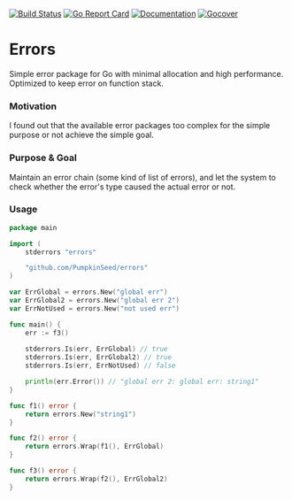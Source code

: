 [![Build Status](https://travis-ci.com/PumpkinSeed/errors.svg?branch=master)](https://travis-ci.com/PumpkinSeed/errors)
[![Go Report Card](https://goreportcard.com/badge/github.com/PumpkinSeed/errors)](https://goreportcard.com/report/github.com/PumpkinSeed/errors)
[![Documentation](https://godoc.org/github.com/PumpkinSeed/errors?status.svg)](http://godoc.org/github.com/PumpkinSeed/errors)
[![Gocover](http://gocover.io/_badge/github.com/PumpkinSeed/errors)](http://gocover.io/github.com/PumpkinSeed/errors)

# Errors

Simple error package for Go with minimal allocation and high performance. Optimized to keep error on function stack.

### Motivation

I found out that the available error packages too complex for the simple purpose or not achieve the simple goal.

### Purpose & Goal

Maintain an error chain (some kind of list of errors), and let the system to check whether the error's type caused the actual error or not.

### Usage

```go
package main

import (
    stderrors "errors"

    "github.com/PumpkinSeed/errors"
)

var ErrGlobal = errors.New("global err")
var ErrGlobal2 = errors.New("global err 2")
var ErrNotUsed = errors.New("not used err")

func main() {
    err := f3()
    
    stderrors.Is(err, ErrGlobal) // true
    stderrors.Is(err, ErrGlobal2) // true
    stderrors.Is(err, ErrNotUsed) // false

    println(err.Error()) // "global err 2: global err: string1"
}

func f1() error {
    return errors.New("string1")
}

func f2() error {
    return errors.Wrap(f1(), ErrGlobal)
}

func f3() error {
    return errors.Wrap(f2(), ErrGlobal2)
}
```  

